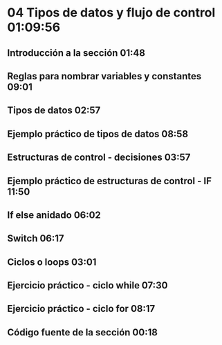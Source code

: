 # 04 Tipos de datos y flujo de control                                                                      01:09:56
## Introducción a la sección                                                                                   01:48
## Reglas para nombrar variables y constantes                                                                  09:01
## Tipos de datos                                                                                              02:57
## Ejemplo práctico de tipos de datos                                                                          08:58
## Estructuras de control - decisiones                                                                         03:57
## Ejemplo práctico de estructuras de control - IF                                                             11:50
## If else anidado                                                                                             06:02
## Switch                                                                                                      06:17
## Ciclos o loops                                                                                              03:01
## Ejercicio práctico - ciclo while                                                                            07:30
## Ejercicio práctico - ciclo for                                                                              08:17
## Código fuente de la sección                                                                                 00:18
